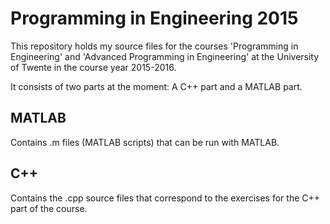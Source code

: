 <h1>Programming in Engineering 2015</h1>

This repository holds my source files for the courses 'Programming in Engineering' and 'Advanced Programming in Engineering' at the University of Twente in the course year 2015-2016.

It consists of two parts at the moment: A C++ part and a MATLAB part.

<h2>MATLAB</h2>

Contains .m files (MATLAB scripts) that can be run with MATLAB.

<h2>C++</h2>

Contains the .cpp source files that correspond to the exercises for the C++ part of the course.
